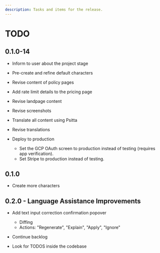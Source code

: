 ```yaml
---
description: Tasks and items for the release.
---
```


# TODO

## 0.1.0-14

- Inform to user about the project stage

- Pre-create and refine default characters
- Revise content of policy pages
- Add rate limit details to the pricing page
- Revise landpage content
- Revise screenshots
- Translate all content using Psitta
- Revise translations
- Deploy to production
  - Set the GCP OAuth screen to production instead of testing (requires app verification).
  - Set Stripe to production instead of testing.

## 0.1.0

- Create more characters

## 0.2.0 - Language Assistance Improvements

- Add text input correction confirmation popover
  - Diffing
  - Actions: "Regenerate", "Explain", "Apply", "Ignore"

- Continue backlog
- Look for TODOS inside the codebase
